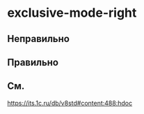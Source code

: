 # exclusive-mode-right

## Неправильно

## Правильно

## См.

https://its.1c.ru/db/v8std#content:488:hdoc